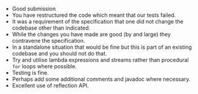 + Good submission
+ You have restructured the code which meant that our tests failed.
+ It was a requirement of the specification that one did not change the codebase other than indicated.
+ While the changes you have made are good (by and large) they contravene the specification.
+ In a standalone situation that would be fine but this is part of an existing codebase and you should not do that.
+ Try and utilise lambda expressions and streams rather than procedural `for` loops where possible. 
+ Testing is fine.
+ Perhaps add some additional comments and javadoc where necessary.
+ Excellent use of reflection API.
